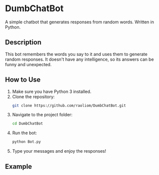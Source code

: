 # DumbChatBot

A simple chatbot that generates responses from random words. Written in Python.

## Description

This bot remembers the words you say to it and uses them to generate random responses. It doesn't have any intelligence, so its answers can be funny and unexpected.

## How to Use

1. Make sure you have Python 3 installed.
2. Clone the repository:
   ```bash
   git clone https://github.com/raoliom/DumbChatBot.git
   ```
3. Navigate to the project folder:
   ```bash
   cd DumbChatBot
   ```
4. Run the bot:
   ```bash
   python Bot.py
   ```
5. Type your messages and enjoy the responses!

## Example
